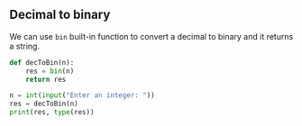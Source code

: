 ## Decimal to binary

We can use `bin` built-in function to convert a decimal to binary and it returns a string.

```py
def decToBin(n):
    res = bin(n)
    return res

n = int(input("Enter an integer: "))
res = decToBin(n)
print(res, type(res))

```
